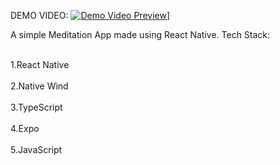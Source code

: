DEMO VIDEO: [![Demo Video Preview](https://cdn.create.vista.com/api/media/small/479491024/stock-vector-little-boy-meditating-lotus-pose-gymnastic-meditation-children-vector-illustration)](https://private-user-images.githubusercontent.com/120581772/375932688-e4aec19a-42f4-4693-8401-dc08a3009eb1.mp4?jwt=eyJhbGciOiJIUzI1NiIsInR5cCI6IkpXVCJ9.eyJpc3MiOiJnaXRodWIuY29tIiwiYXVkIjoicmF3LmdpdGh1YnVzZXJjb250ZW50LmNvbSIsImtleSI6ImtleTUiLCJleHAiOjE3Mjg3MTYwMTAsIm5iZiI6MTcyODcxNTcxMCwicGF0aCI6Ii8xMjA1ODE3NzIvMzc1OTMyNjg4LWU0YWVjMTlhLTQyZjQtNDY5My04NDAxLWRjMDhhMzAwOWViMS5tcDQ_WC1BbXotQWxnb3JpdGhtPUFXUzQtSE1BQy1TSEEyNTYmWC1BbXotQ3JlZGVudGlhbD1BS0lBVkNPRFlMU0E1M1BRSzRaQSUyRjIwMjQxMDEyJTJGdXMtZWFzdC0xJTJGczMlMkZhd3M0X3JlcXVlc3QmWC1BbXotRGF0ZT0yMDI0MTAxMlQwNjQ4MzBaJlgtQW16LUV4cGlyZXM9MzAwJlgtQW16LVNpZ25hdHVyZT1lNDdjZGQyZjI4OTdmMjhkNTA5YjQwMzZjYjM0NWUwZmFmNWRiMDhjODVlNjQwMjM2NDkxMDJmOThhZmE4ZjZkJlgtQW16LVNpZ25lZEhlYWRlcnM9aG9zdCJ9.f4qKikqjBMU9XGvlowSEktq783I31qEwXJkoR_Er_8w)]



A simple Meditation App made using React Native. Tech Stack:
<p>
  <br>1.React Native</br>
   <br>2.Native Wind</br>
    <br>3.TypeScript</br>
     <br>4.Expo</br>
     <br>5.JavaScript</br>
  
</p>
